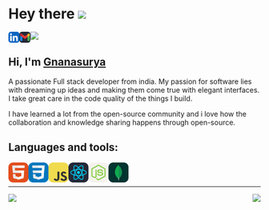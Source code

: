 # Hey there <img src="https://media.giphy.com/media/hvRJCLFzcasrR4ia7z/giphy.gif" width="25px">

<a href="https://www.linkedin.com/in/gnanasurya-sj-93021628" target="_blank">
  <img align="left" alt="Surya's LinkedIN" width="22px" src="https://github.com/tandpfun/skill-icons/blob/main/icons/LinkedIn.svg" />
</a>

<a href="mailto:surya9901@gmail.com">
  <img align="left" alt="Surya's Mail" width="22px" src="https://github.com/tandpfun/skill-icons/blob/main/icons/Gmail-Dark.svg" />
</a>

![](https://api.visitorbadge.io/api/VisitorHit?user=surya9901&repo=github-visitors-badge&countColor=%237B1E7A)

## Hi, I'm [Gnanasurya](https://gnanasurya.netlify.app/) 

A passionate Full stack developer from india. My passion for software lies with dreaming up ideas and making them come true with elegant interfaces. I take great care in the code quality of the things I build.

I have learned a lot from the open-source community and i love how the collaboration and knowledge sharing happens through open-source.

## Languages and tools:

<img align="left" width="40px" alt="html5" src="https://github.com/tandpfun/skill-icons/blob/main/icons/HTML.svg" />
<img align="left" width="40px" alt="css3" src="https://github.com/tandpfun/skill-icons/blob/main/icons/CSS.svg" />
<img align="left" width="40px" alt="javascript" src="https://github.com/tandpfun/skill-icons/blob/main/icons/JavaScript.svg"/>
<img align="left" width="40px" alt="react" src="https://github.com/tandpfun/skill-icons/blob/main/icons/React-Dark.svg" />
<img align="left" width="40px" alt="node.js" src="https://github.com/tandpfun/skill-icons/blob/main/icons/NodeJS-Light.svg" />
<img align="left" width="40px" alt="mongodb" src="https://github.com/tandpfun/skill-icons/blob/main/icons/MongoDB.svg" />

<br />
<br />

<hr />

<img src="https://github-readme-stats.vercel.app/api?username=surya9901&&show_icons=true&theme=gotham" align="left" />
<img src="https://github-readme-stats.vercel.app/api/top-langs/?username=surya9901&&show_icons=true&theme=gotham" align="right" />
